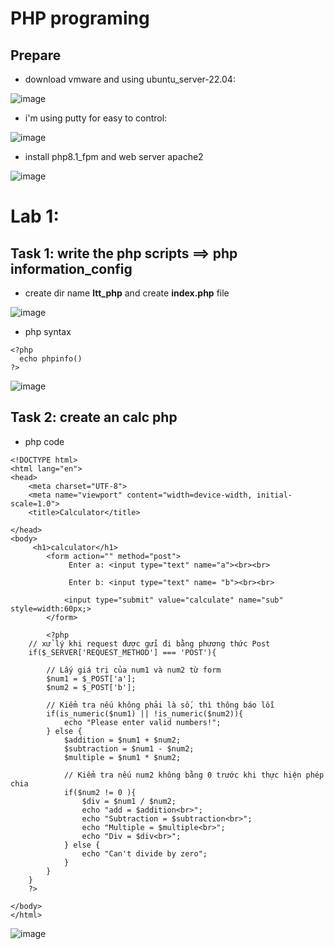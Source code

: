 # PHP programing

## Prepare
- download vmware and using ubuntu_server-22.04:
  
![image](https://github.com/j10nelop/ehc_challenge/assets/152776722/1dc01944-110c-40eb-ba76-029dcf4839c9)

- i'm using putty for easy to control:

![image](https://github.com/j10nelop/ehc_challenge/assets/152776722/83e9249b-e072-4df3-85a0-b85b61fffced)

- install php8.1_fpm and web server apache2

![image](https://github.com/j10nelop/ehc_challenge/assets/152776722/969fff1d-1451-4b24-85e4-5f1f3eeaf2cb)
# Lab 1: 

## Task 1: write the php scripts ==> php information_config  
- create dir name **ltt_php** and create **index.php** file 

![image](https://github.com/j10nelop/ehc_challenge/assets/152776722/00cbc278-3e84-4694-a764-7ba54fa024d3)

- php syntax

```
<?php
  echo phpinfo()
?> 
```

![image](https://github.com/j10nelop/ehc_challenge/assets/152776722/7c9e2912-068f-4104-a584-5d2ad154801a)


## Task 2: create an calc php 




- php code

```
<!DOCTYPE html>
<html lang="en">
<head>
    <meta charset="UTF-8">
    <meta name="viewport" content="width=device-width, initial-scale=1.0">
    <title>Calculator</title>

</head>
<body>
     <h1>calculator</h1>
        <form action="" method="post">
             Enter a: <input type="text" name="a"><br><br>

             Enter b: <input type="text" name= "b"><br><br>

            <input type="submit" value="calculate" name="sub" style=width:60px;>
        </form>
        
        <?php
    // xử lý khi request được gửi đi bằng phương thức Post 
    if($_SERVER['REQUEST_METHOD'] === 'POST'){
         
        // Lấy giá trị của num1 và num2 từ form 
        $num1 = $_POST['a'];
        $num2 = $_POST['b'];

        // Kiểm tra nếu không phải là số, thì thông báo lỗi
        if(is_numeric($num1) || !is_numeric($num2)){
            echo "Please enter valid numbers!";
        } else {
            $addition = $num1 + $num2;
            $subtraction = $num1 - $num2;
            $multiple = $num1 * $num2;

            // Kiểm tra nếu num2 không bằng 0 trước khi thực hiện phép chia
            if($num2 != 0 ){
                $div = $num1 / $num2;
                echo "add = $addition<br>";
                echo "Subtraction = $subtraction<br>";
                echo "Multiple = $multiple<br>";
                echo "Div = $div<br>";
            } else { 
                echo "Can't divide by zero";
            }
        }
    } 
    ?>
        
</body>
</html>
```

![image](https://github.com/j10nelop/ehc_challenge/assets/152776722/70ef8262-7620-47f4-ad09-242733f54b53)






